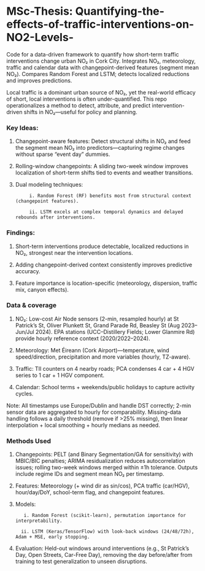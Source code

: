 # MSc-Thesis: Quantifying-the-effects-of-traffic-interventions-on-NO2-Levels-
Code for a data-driven framework to quantify how short-term traffic interventions change urban NO₂ in Cork City. Integrates NO₂, meteorology, traffic and calendar data with changepoint-derived features (segment mean NO₂). Compares Random Forest and LSTM; detects localized reductions and improves predictions.

Local traffic is a dominant urban source of NO₂, yet the real-world efficacy of short, local interventions is often under-quantified. This repo operationalizes a method to  detect, attribute, and predict intervention-driven shifts in NO₂—useful for policy and planning.
### Key Ideas:

1. Changepoint-aware features: Detect structural shifts in NO₂ and feed the segment mean NO₂ into predictors—capturing regime changes without sparse “event day” dummies. 

2. Rolling-window changepoints: A sliding two-week window improves localization of short-term shifts tied to events and weather transitions.

3. Dual modeling techniques:

            i. Random Forest (RF) benefits most from structural context (changepoint features).

            ii. LSTM excels at complex temporal dynamics and delayed rebounds after interventions.


### Findings:
1. Short-term interventions produce detectable, localized reductions in NO₂, strongest near the intervention locations.

2. Adding changepoint-derived context consistently improves predictive accuracy.

3. Feature importance is location-specific (meteorology, dispersion, traffic mix, canyon effects).


### Data & coverage

1. NO₂: Low-cost Air Node sensors (2-min, resampled hourly) at St Patrick’s St, Oliver Plunkett St, Grand Parade Rd, Beasley St (Aug 2023–Jun/Jul 2024). EPA stations (UCC–Distillery Fields; Lower Glanmire Rd) provide hourly reference context (2020/2022–2024). 

2. Meteorology: Met Éireann (Cork Airport)—temperature, wind speed/direction, precipitation and more variables (hourly, TZ-aware).

3. Traffic: TII counters on 4 nearby roads; PCA condenses 4 car + 4 HGV series to 1 car + 1 HGV component.

4. Calendar: School terms + weekends/public holidays to capture activity cycles. 

Note: All timestamps use Europe/Dublin and handle DST correctly; 2-min sensor data are aggregated to hourly for comparability. Missing-data handling follows a daily threshold (remove if >25% missing), then linear interpolation + local smoothing + hourly medians as needed. 

### Methods Used

1. Changepoints: PELT (and Binary Segmentation/GA for sensitivity) with MBIC/BIC penalties; ARIMA residualization reduces autocorrelation issues; rolling two-week windows merged within ±1h tolerance. Outputs include regime IDs and segment mean NO₂ per timestamp.

2. Features: Meteorology (+ wind dir as sin/cos), PCA traffic (car/HGV), hour/day/DoY, school-term flag, and changepoint features.

3. Models:

          i. Random Forest (scikit-learn), permutation importance for interpretability.

         ii. LSTM (Keras/TensorFlow) with look-back windows (24/48/72h), Adam + MSE, early stopping.
4. Evaluation: Held-out windows around interventions (e.g., St Patrick’s Day, Open Streets, Car-Free Day), removing the day before/after from training to test generalization to unseen disruptions.
